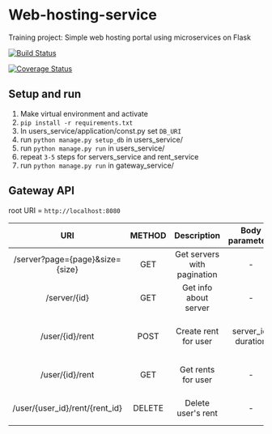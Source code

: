 # Web-hosting-service
Training project: Simple web hosting portal using microservices on Flask

[![Build Status](https://travis-ci.org/Dimama/Web-hosting-service.svg?branch=develop)](https://travis-ci.org/Dimama/Web-hosting-service)

[![Coverage Status](https://coveralls.io/repos/github/Dimama/Web-hosting-service/badge.svg?branch=develop)](https://coveralls.io/github/Dimama/Web-hosting-service?branch=develop)

## Setup and run
1. Make virtual environment and activate
2. `pip install -r requirements.txt`
3. In users_service/application/const.py set `DB_URI`
4. run `python manage.py setup_db` in users_service/
5. run `python manage.py run` in users_service/
6. repeat `3-5` steps for servers_service and rent_service
6. run `python manage.py run` in gateway_service/

## Gateway API
root URI = `http://localhost:8080`

| URI | METHOD | Description |Body parameters | Parameters | Status codes|
| :---:              | :---:|    :---:      |:---:      | :---:      | :---: |
| /server?page={page}&size={size}| GET | Get servers with pagination| - | page, size(optional)| 200, 400, 404 |
| /server/{id}| GET | Get info about server | - | id | 200, 400, 404 |
| /user/{id}/rent| POST | Create rent for user| server_id, duration| id | 201, 400, 404, 422 |
| /user/{id}/rent| GET | Get rents for user |- | id | 200, 400, 404 |
| /user/{user_id}/rent/{rent_id}| DELETE | Delete user's rent | - | user_id, rent_id| 204, 400, 404 |
